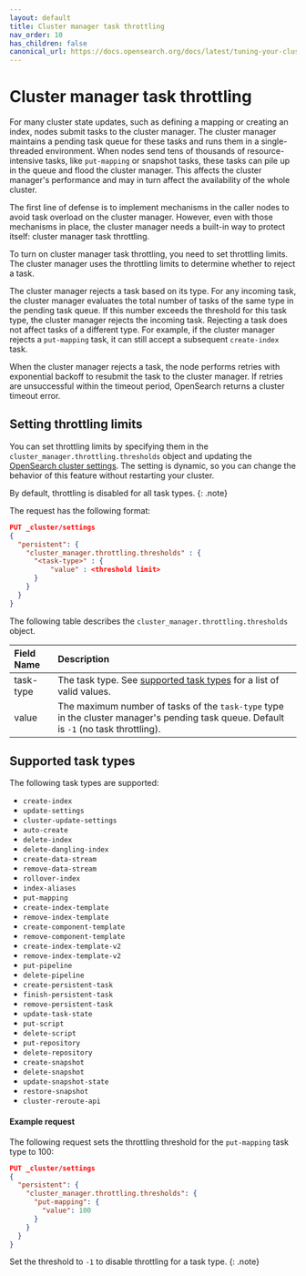 ```yaml
---
layout: default
title: Cluster manager task throttling
nav_order: 10
has_children: false
canonical_url: https://docs.opensearch.org/docs/latest/tuning-your-cluster/cluster-manager-task-throttling/
---
```


# Cluster manager task throttling

For many cluster state updates, such as defining a mapping or creating an index, nodes submit tasks to the cluster manager. The cluster manager maintains a pending task queue for these tasks and runs them in a single-threaded environment. When nodes send tens of thousands of resource-intensive tasks, like `put-mapping` or snapshot tasks, these tasks can pile up in the queue and flood the cluster manager. This affects the cluster manager's performance and may in turn affect the availability of the whole cluster. 

The first line of defense is to implement mechanisms in the caller nodes to avoid task overload on the cluster manager. However, even with those mechanisms in place, the cluster manager needs a built-in way to protect itself: cluster manager task throttling.

To turn on cluster manager task throttling, you need to set throttling limits. The cluster manager uses the throttling limits to determine whether to reject a task. 

The cluster manager rejects a task based on its type. For any incoming task, the cluster manager evaluates the total number of tasks of the same type in the pending task queue. If this number exceeds the threshold for this task type, the cluster manager rejects the incoming task. Rejecting a task does not affect tasks of a different type. For example, if the cluster manager rejects a `put-mapping` task, it can still accept a subsequent `create-index` task. 

When the cluster manager rejects a task, the node performs retries with exponential backoff to resubmit the task to the cluster manager. If retries are unsuccessful within the timeout period, OpenSearch returns a cluster timeout error.

## Setting throttling limits

You can set throttling limits by specifying them in the `cluster_manager.throttling.thresholds` object and updating the [OpenSearch cluster settings]({{site.url}}{{site.baseurl}}/api-reference/cluster-settings). The setting is dynamic, so you can change the behavior of this feature without restarting your cluster.

By default, throttling is disabled for all task types.
{: .note}

The request has the following format:

```json
PUT _cluster/settings
{
  "persistent": {
    "cluster_manager.throttling.thresholds" : {
      "<task-type>" : {
          "value" : <threshold limit>
      }
    }
  }
}
```

The following table describes the `cluster_manager.throttling.thresholds` object.

Field Name | Description
:--- | :---
task-type | The task type. See [supported task types](#supported-task-types) for a list of valid values.
value | The maximum number of tasks of the `task-type` type in the cluster manager's pending task queue. Default is `-1` (no task throttling).  

## Supported task types

The following task types are supported:

- `create-index` 
- `update-settings` 
- `cluster-update-settings` 
- `auto-create` 
- `delete-index` 
- `delete-dangling-index` 
- `create-data-stream` 
- `remove-data-stream` 
- `rollover-index` 
- `index-aliases` 
- `put-mapping` 
- `create-index-template` 
- `remove-index-template` 
- `create-component-template` 
- `remove-component-template` 
- `create-index-template-v2` 
- `remove-index-template-v2` 
- `put-pipeline` 
- `delete-pipeline` 
- `create-persistent-task` 
- `finish-persistent-task` 
- `remove-persistent-task` 
- `update-task-state` 
- `put-script` 
- `delete-script` 
- `put-repository` 
- `delete-repository` 
- `create-snapshot` 
- `delete-snapshot` 
- `update-snapshot-state` 
- `restore-snapshot` 
- `cluster-reroute-api`

#### Example request

The following request sets the throttling threshold for the `put-mapping` task type to 100:

```json
PUT _cluster/settings
{
  "persistent": {
    "cluster_manager.throttling.thresholds": {
      "put-mapping": {
        "value": 100
      }
    }
  }
}
```

Set the threshold to `-1` to disable throttling for a task type. 
{: .note}



